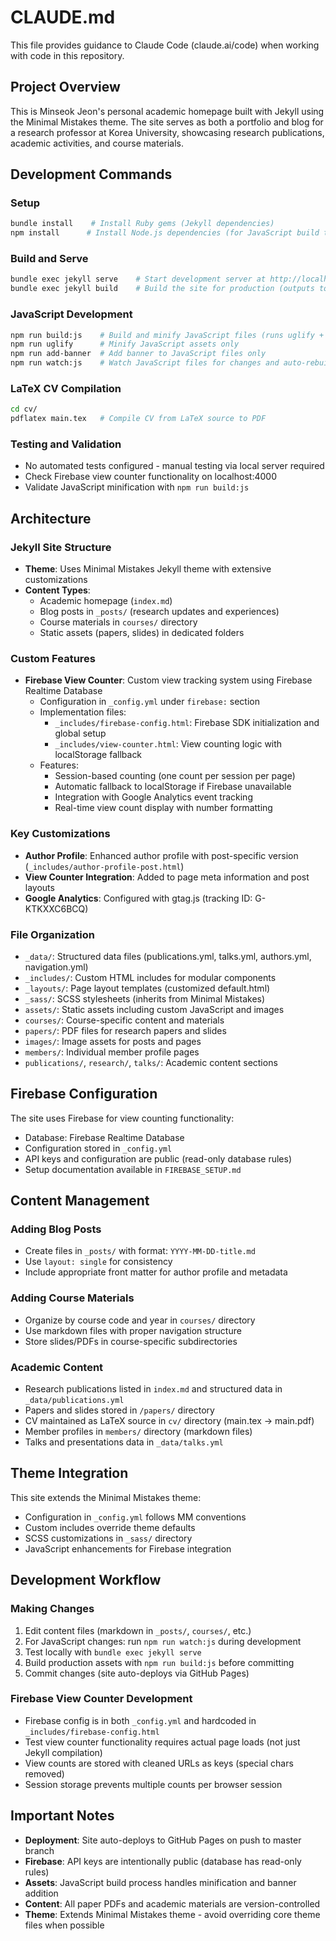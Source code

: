 # CLAUDE.md

This file provides guidance to Claude Code (claude.ai/code) when working with code in this repository.

## Project Overview

This is Minseok Jeon's personal academic homepage built with Jekyll using the Minimal Mistakes theme. The site serves as both a portfolio and blog for a research professor at Korea University, showcasing research publications, academic activities, and course materials.

## Development Commands

### Setup
```bash
bundle install    # Install Ruby gems (Jekyll dependencies)
npm install      # Install Node.js dependencies (for JavaScript build tools)
```

### Build and Serve
```bash
bundle exec jekyll serve    # Start development server at http://localhost:4000
bundle exec jekyll build    # Build the site for production (outputs to _site/)
```

### JavaScript Development  
```bash
npm run build:js    # Build and minify JavaScript files (runs uglify + add-banner)
npm run uglify      # Minify JavaScript assets only
npm run add-banner  # Add banner to JavaScript files only
npm run watch:js    # Watch JavaScript files for changes and auto-rebuild
```

### LaTeX CV Compilation
```bash
cd cv/
pdflatex main.tex   # Compile CV from LaTeX source to PDF
```

### Testing and Validation
- No automated tests configured - manual testing via local server required
- Check Firebase view counter functionality on localhost:4000
- Validate JavaScript minification with `npm run build:js`

## Architecture

### Jekyll Site Structure
- **Theme**: Uses Minimal Mistakes Jekyll theme with extensive customizations
- **Content Types**: 
  - Academic homepage (`index.md`)
  - Blog posts in `_posts/` (research updates and experiences)
  - Course materials in `courses/` directory
  - Static assets (papers, slides) in dedicated folders

### Custom Features
- **Firebase View Counter**: Custom view tracking system using Firebase Realtime Database
  - Configuration in `_config.yml` under `firebase:` section  
  - Implementation files:
    - `_includes/firebase-config.html`: Firebase SDK initialization and global setup
    - `_includes/view-counter.html`: View counting logic with localStorage fallback
  - Features:
    - Session-based counting (one count per session per page)
    - Automatic fallback to localStorage if Firebase unavailable
    - Integration with Google Analytics event tracking
    - Real-time view count display with number formatting

### Key Customizations
- **Author Profile**: Enhanced author profile with post-specific version (`_includes/author-profile-post.html`)
- **View Counter Integration**: Added to page meta information and post layouts
- **Google Analytics**: Configured with gtag.js (tracking ID: G-KTKXXC6BCQ)

### File Organization
- `_data/`: Structured data files (publications.yml, talks.yml, authors.yml, navigation.yml)
- `_includes/`: Custom HTML includes for modular components
- `_layouts/`: Page layout templates (customized default.html)
- `_sass/`: SCSS stylesheets (inherits from Minimal Mistakes)
- `assets/`: Static assets including custom JavaScript and images
- `courses/`: Course-specific content and materials
- `papers/`: PDF files for research papers and slides
- `images/`: Image assets for posts and pages
- `members/`: Individual member profile pages
- `publications/`, `research/`, `talks/`: Academic content sections

## Firebase Configuration

The site uses Firebase for view counting functionality:
- Database: Firebase Realtime Database
- Configuration stored in `_config.yml` 
- API keys and configuration are public (read-only database rules)
- Setup documentation available in `FIREBASE_SETUP.md`

## Content Management

### Adding Blog Posts
- Create files in `_posts/` with format: `YYYY-MM-DD-title.md`
- Use `layout: single` for consistency
- Include appropriate front matter for author profile and metadata

### Adding Course Materials
- Organize by course code and year in `courses/` directory
- Use markdown files with proper navigation structure
- Store slides/PDFs in course-specific subdirectories

### Academic Content
- Research publications listed in `index.md` and structured data in `_data/publications.yml`
- Papers and slides stored in `/papers/` directory
- CV maintained as LaTeX source in `cv/` directory (main.tex -> main.pdf)
- Member profiles in `members/` directory (markdown files)
- Talks and presentations data in `_data/talks.yml`

## Theme Integration

This site extends the Minimal Mistakes theme:
- Configuration in `_config.yml` follows MM conventions
- Custom includes override theme defaults
- SCSS customizations in `_sass/` directory
- JavaScript enhancements for Firebase integration

## Development Workflow

### Making Changes
1. Edit content files (markdown in `_posts/`, `courses/`, etc.)
2. For JavaScript changes: run `npm run watch:js` during development
3. Test locally with `bundle exec jekyll serve`
4. Build production assets with `npm run build:js` before committing
5. Commit changes (site auto-deploys via GitHub Pages)

### Firebase View Counter Development
- Firebase config is in both `_config.yml` and hardcoded in `_includes/firebase-config.html`
- Test view counter functionality requires actual page loads (not just Jekyll compilation)
- View counts are stored with cleaned URLs as keys (special chars removed)
- Session storage prevents multiple counts per browser session

## Important Notes

- **Deployment**: Site auto-deploys to GitHub Pages on push to master branch
- **Firebase**: API keys are intentionally public (database has read-only rules)
- **Assets**: JavaScript build process handles minification and banner addition
- **Content**: All paper PDFs and academic materials are version-controlled
- **Theme**: Extends Minimal Mistakes theme - avoid overriding core theme files when possible